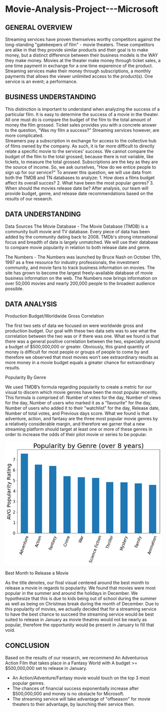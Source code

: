 # Movie-Analysis-Project---Microsoft

## GENERAL OVERVIEW
 Streaming services have proven themselves worthy competitors against the long-standing "gatekeepers of film" - movie theaters. These competitors are alike in that they provide similar products and their goal is to make money, but a distinct difference between their business models is the WAY they make money. Movies at the theater make money through ticket sales, a one time payment in exchange for a one time expereince of the product. Streaming services make their money through subscriptions, a monthly payments that allows the viewer unlimited access to the product(s). One service is an event; a performance. 
 
## BUSINESS UNDERSTANDING
 This distinction is important to understand when analyzing the success of a particular film. It is easy to determine the success of a movie in the theater. All one must do is compare the budget of the film to the total amount of money the film grossed. Ticket sales provides you with a concrete answer to the question, "Was my film a success?" Streaming services however, are more complicated.    
   Streamers pay a subscription in exchange for access to the collective hub of films owned by the company. As such, it is far more difficult to directly relate a specific movie to the services' success. We cannot compare the budget of the film to the total grossed, because there is not variable, like tickets, to measure the total grossed. Subscriptions are the key as they are the source of income. So, we ask ourselves, "How do we entice people to sign up for our service?" To answer this question, we will use data from both the TMDB and TN databases to analyze:
    1. How does a films budget affect its overall succes?
    2. What have been the most popular genres?
    3. When should the movies release date be? 
After analysis, our team will provide budget, genre, and release date recommendations based on the results of our research.

## DATA UNDERSTANDING
Data Sources 
The Movie Database - The Movie Database (TMDB) is a community built movie and TV database. Every piece of data has been added by the community dating back to 2008. TMDb's strong international focus and breadth of data is largely unmatched. We will use their database to compare movie popularity in relation to both release date and genre. 

The Numbers - The Numbers was launched by Bruce Nash on October 17th, 1997 as a free resource for industry professionals, the investment community, and movie fans to track business information on movies. The site has grown to become the largest freely-available database of movie business information on the web. The Numbers now brings information on over 50,000 movies and nearly 200,000 people to the broadest audience possible. 


## DATA ANALYSIS

Production Budget/Worldwide Gross Correlation

The first two sets of data we focused on were worldwide gross and production budget. Our goal with these two data sets was to see what the correlation between the two was or if there was one. What we found is that there was a general positive correlation between the two, especially around a budget of $500,000,000 or greater. Obviously, this grand quantity of money is difficult for most people or groups of people to come by and therefore we observed that most movies won’t see extraordinary results as more money in a movie budget equals a greater chance for extraordinary results. 

Popularity By Genre

We used TMDB’s formula regarding popularity to create a metric for our visual to discern which movie genres have been the most popular recently. This formula is comprised of:  Number of votes for the day, Number of views for the day, Number of users who marked it as a "favourite" for the day, Number of users who added it to their "watchlist" for the day, Release date, Number of total votes, and Previous days score. What we found is that adventure, action, and fantasy are the three most popular movie genres by a relatively considerable margin, and therefore we garner that a new streaming platform should target at least one or more of these genres in order to increase the odds of their pilot movie or series to be popular.

![Image](popularity_by_genre.png)

Best Month to Release a Movie 

As the title denotes, our final visual centered around the best month to release a movie in regards to popularity. We found that movies were most popular in the summer and around the holidays in December. We hypothesize that this is due to kids being out of school during the summer as well as being on Christmas break during the month of December. Due to this popularity of movies, we actually decided that for a streaming service to have the best chance to succeed the streaming service would be best suited to release in January as movie theatres would not be nearly as popular, therefore the opportunity would be present in January to fill that void. 

## CONCLUSION
Based on the results of our research, we recommend An Adventurous Action Film that takes place in a Fantasy World with A budget >= $500,000,000 set to release in January. 

- An Action/Adventure/Fantasy movie would touch on the top 3 most popular genres. 
- The chances of financial success exponentially increase after $500,000,000 and money is no obstacle for Microsoft. 
- The streaming service will take advantage of "offseason" for movie theaters to their advantage, by launching their service then. 